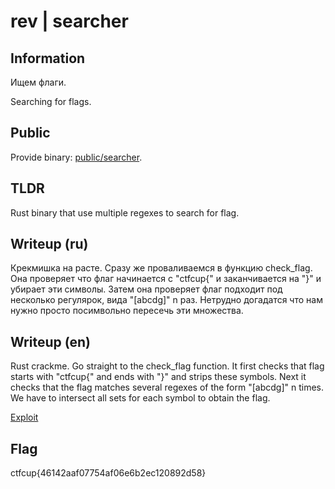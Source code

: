 # rev | searcher

## Information

Ищем флаги.

Searching for flags.

## Public

Provide binary: [public/searcher](public/searcher).

## TLDR

Rust binary that use multiple regexes to search for flag.

## Writeup (ru)

Крекмишка на расте. Сразу же проваливаемся в функцию check_flag. Она проверяет что флаг начинается с "ctfcup{" и заканчивается на "}" и убирает эти символы. Затем она проверяет флаг подходит под несколько регулярок, вида "[abcdg]" n раз. Нетрудно догадатся что нам нужно просто посимвольно пересечь эти множества.

## Writeup (en)

Rust crackme. Go straight to the check_flag function. It first checks that flag starts with "ctfcup{" and ends with "}" and strips these symbols. Next it checks that the flag matches several regexes of the form "[abcdg]" n times. We have to intersect all sets for each symbol to obtain the flag.


[Exploit](solve/solve.py)

## Flag

ctfcup{46142aaf07754af06e6b2ec120892d58}
